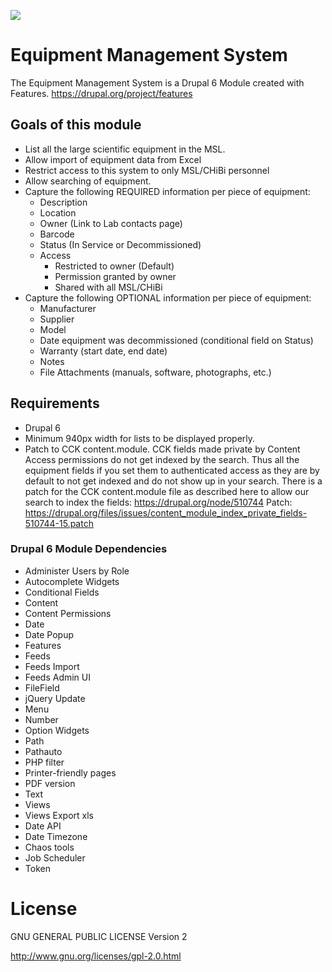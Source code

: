 ![](http://assets.brand.ubc.ca/signatures/2_full_signatures/2_grey5415/rgb/s2g5415.png)

# Equipment Management System
The Equipment Management System is a Drupal 6 Module created with Features.
https://drupal.org/project/features

## Goals of this module
- List all the large scientific equipment in the MSL.
- Allow import of equipment data from Excel
- Restrict access to this system to only MSL/CHiBi personnel
- Allow searching of equipment.
- Capture the following REQUIRED information per piece of equipment:
  - Description
  - Location
  - Owner (Link to Lab contacts page)
  - Barcode
  - Status (In Service or Decommissioned)
  - Access
    - Restricted to owner (Default)
    - Permission granted by owner
    - Shared with all MSL/CHiBi
- Capture the following OPTIONAL information per piece of equipment:
  - Manufacturer
  - Supplier
  - Model
  - Date equipment was decommissioned (conditional field on Status)
  - Warranty (start date, end date)
  - Notes
  - File Attachments (manuals, software, photographs, etc.)

## Requirements
- Drupal 6
- Minimum 940px width for lists to be displayed properly.
- Patch to CCK content.module. CCK fields made private by Content Access permissions do not get indexed by the search. Thus all the equipment fields if you set them to authenticated access as they are by default to not get indexed and do not show up in your search.  There is a patch for the CCK content.module file as described here to allow our search to index the fields: https://drupal.org/node/510744 
Patch: https://drupal.org/files/issues/content_module_index_private_fields-510744-15.patch
  
### Drupal 6 Module Dependencies
- Administer Users by Role
- Autocomplete Widgets
- Conditional Fields
- Content
- Content Permissions
- Date
- Date Popup
- Features
- Feeds
- Feeds Import
- Feeds Admin UI
- FileField
- jQuery Update
- Menu
- Number
- Option Widgets
- Path
- Pathauto
- PHP filter
- Printer-friendly pages
- PDF version
- Text
- Views
- Views Export xls
- Date API
- Date Timezone
- Chaos tools
- Job Scheduler
- Token

# License
GNU GENERAL PUBLIC LICENSE Version 2

http://www.gnu.org/licenses/gpl-2.0.html
